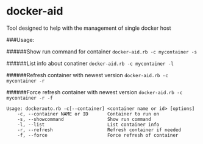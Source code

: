 # docker-aid

Tool designed to help with the management of single docker host

###Usage:

######Show run command for container
`docker-aid.rb -c mycontainer -s`

######List info about conatiner
`docker-aid.rb -c mycontainer -l`

######Refresh container with newest version
`docker-aid.rb -c mycontainer -r`

######Force refresh container with newest version
`docker-aid.rb -c mycontainer -r -f`

```
Usage: dockerauto.rb -c[--container] <container name or id> [options]
    -c, --container NAME or ID       Container to run on
    -s, --showcommand                Show run command
    -l, --list                       List container info
    -r, --refresh                    Refresh container if needed
    -f, --force                      Force refresh of container
```
